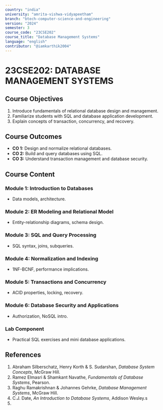 ```yaml
---
country: "india"
university: "amrita-vishwa-vidyapeetham"
branch: "btech-computer-science-and-engineering"
version: "2024"
semester: 3
course_code: "23CSE202"
course_title: "Database Management Systems"
language: "english"
contributor: "@iamkarthik2004"
---
```


# 23CSE202: DATABASE MANAGEMENT SYSTEMS

## Course Objectives
1. Introduce fundamentals of relational database design and management.
2. Familiarize students with SQL and database application development.
3. Explain concepts of transaction, concurrency, and recovery.

## Course Outcomes
* **CO 1:** Design and normalize relational databases.
* **CO 2:** Build and query databases using SQL.
* **CO 3:** Understand transaction management and database security.

## Course Content

### Module 1: Introduction to Databases
* Data models, architecture.

### Module 2: ER Modeling and Relational Model
* Entity-relationship diagrams, schema design.

### Module 3: SQL and Query Processing
* SQL syntax, joins, subqueries.

### Module 4: Normalization and Indexing
* 1NF-BCNF, performance implications.

### Module 5: Transactions and Concurrency
* ACID properties, locking, recovery.

### Module 6: Database Security and Applications
* Authorization, NoSQL intro.

### Lab Component
* Practical SQL exercises and mini database applications.

## References
1. Abraham Silberschatz, Henry Korth & S. Sudarshan, *Database System Concepts*, McGraw Hill.
2. Ramez Elmasri & Shamkant Navathe, *Fundamentals of Database Systems*, Pearson.
3. Raghu Ramakrishnan & Johannes Gehrke, *Database Management Systems*, McGraw Hill.
4. C.J. Date, *An Introduction to Database Systems*, Addison Wesley.s
5. 
